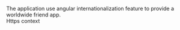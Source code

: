 The application use angular internationalization feature to provide a worldwide friend app.  
Https context